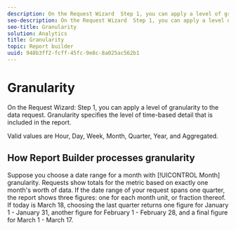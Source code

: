 ```yaml
---
description: On the Request Wizard  Step 1, you can apply a level of granularity to the data request. Granularity specifies the level of time-based detail that is included in the report.
seo-description: On the Request Wizard  Step 1, you can apply a level of granularity to the data request. Granularity specifies the level of time-based detail that is included in the report.
seo-title: Granularity
solution: Analytics
title: Granularity
topic: Report builder
uuid: 948b3ff2-fcff-45fc-9e8c-8a025ac562b1
---
```


# Granularity

On the Request Wizard: Step 1, you can apply a level of granularity to the data request. Granularity specifies the level of time-based detail that is included in the report.

Valid values are Hour, Day, Week, Month, Quarter, Year, and Aggregated.

## How Report Builder processes granularity

Suppose you choose a date range for a month with [!UICONTROL Month] granularity. Requests show totals for the metric based on exactly one month's worth of data. If the date range of your request spans one quarter, the report shows three figures: one for each month unit, or fraction thereof. If today is March 18, choosing the last quarter returns one figure for January 1 - January 31, another figure for February 1 - February 28, and a final figure for March 1 - March 17. 
